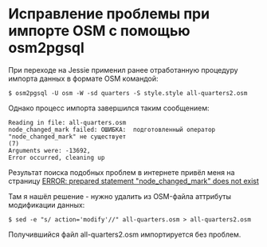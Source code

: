 Исправление проблемы при импорте OSM с помощью osm2pgsql
========================================================

При переходе на Jessie применил ранее отработанную процедуру импорта данных в формате OSM командой:

    $ osm2pgsql -U osm -W -sd quarters -S style.style all-quarters2.osm

Однако процесс импорта завершился таким сообщением:

    Reading in file: all-quarters.osm
    node_changed_mark failed: ОШИБКА:  подготовленный оператор "node_changed_mark" не существует
    (7)
    Arguments were: -13692, 
    Error occurred, cleaning up

Результат поиска подобных проблем в интернете привёл меня на страницу [ERROR: prepared statement "node_changed_mark" does not exist](https://github.com/openstreetmap/osm2pgsql/issues/220)

Там я нашёл решение - нужно удалить из OSM-файла аттрибуты модификации данных:

    $ sed -e "s/ action='modify'//" all-quarters.osm > all-quarters2.osm

Получившийся файл all-quarters2.osm импортируется без проблем.

